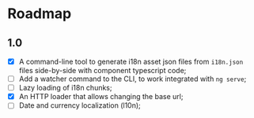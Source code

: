 # Roadmap

## 1.0

- [x] A command-line tool to generate i18n asset json files from `i18n.json` files side-by-side with component typescript code;
- [ ] Add a watcher command to the CLI, to work integrated with `ng serve`;
- [ ] Lazy loading of i18n chunks;
- [x] An HTTP loader that allows changing the base url;
- [ ] Date and currency localization (l10n);
